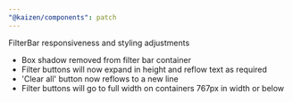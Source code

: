 ```yaml
---
"@kaizen/components": patch
---
```


FilterBar responsiveness and styling adjustments

- Box shadow removed from filter bar container
- Filter buttons will now expand in height and reflow text as required
- 'Clear all' button now reflows to a new line
- Filter buttons will go to full width on containers 767px in width or below
